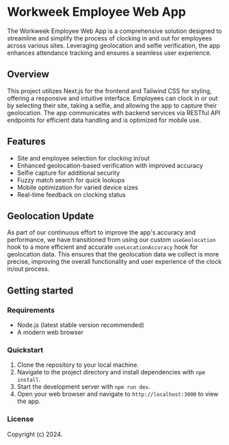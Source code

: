 # Workweek Employee Web App

The Workweek Employee Web App is a comprehensive solution designed to streamline and simplify the process of clocking in and out for employees across various sites. Leveraging geolocation and selfie verification, the app enhances attendance tracking and ensures a seamless user experience.

## Overview

This project utilizes Next.js for the frontend and Tailwind CSS for styling, offering a responsive and intuitive interface. Employees can clock in or out by selecting their site, taking a selfie, and allowing the app to capture their geolocation. The app communicates with backend services via RESTful API endpoints for efficient data handling and is optimized for mobile use.

## Features

- Site and employee selection for clocking in/out
- Enhanced geolocation-based verification with improved accuracy
- Selfie capture for additional security
- Fuzzy match search for quick lookups
- Mobile optimization for varied device sizes
- Real-time feedback on clocking status

## Geolocation Update

As part of our continuous effort to improve the app's accuracy and performance, we have transitioned from using our custom `useGeolocation` hook to a more efficient and accurate `useLocationAccuracy` hook for geolocation data. This ensures that the geolocation data we collect is more precise, improving the overall functionality and user experience of the clock in/out process.

## Getting started

### Requirements

- Node.js (latest stable version recommended)
- A modern web browser

### Quickstart

1. Clone the repository to your local machine.
2. Navigate to the project directory and install dependencies with `npm install`.
3. Start the development server with `npm run dev`.
4. Open your web browser and navigate to `http://localhost:3000` to view the app.

### License

Copyright (c) 2024.